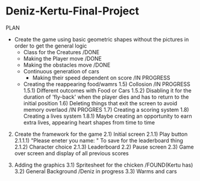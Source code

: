 # Deniz-Kertu-Final-Project
PLAN
- Create the game using basic geometric shapes without the pictures in order to get the general logic 
  - Class for the Creatures /DONE 
  - Making the Player move /DONE 
  - Making the obstacles move /DONE 
  - Continuous generation of cars
    - Making their speed dependent on score /IN PROGRESS
  - Creating the reappearing food/wamrs 
  1.5) Collosion /IN PROGRESS 
    1.5.1) Different outcomes with Food or Cars 
    1.5.2) Disabling it for the duration of 'fly-back' when the player dies and has to return to the initial position 
  1.6) Deleting things that exit the screen to avoid memory overlaod /IN PROGRES
  1.7) Creating a scoring system 
  1.8) Creating a lives system 
    1.8.1) Maybe creating an opportunity to earn extra lives, appearing heart shapes from time to time 
2) Create the framework for the game 
  2.1) Initial screen
    2.1.1) Play button 
      2.1.1.1) "Please eneter you name: " To save for the leaderboard thing 
    2.1.2) Character choice 
    2.1.3) Leaderboard 
  2.2) Pause screen 
  2.3) Game over screen and display of all previous scores
 
3) Adding the graphics 
  3.1) Spritesheet for the chicken /FOUND(Kertu has) 
  3.2) General Background /Deniz in progress 
  3.3) Warms and cars 
